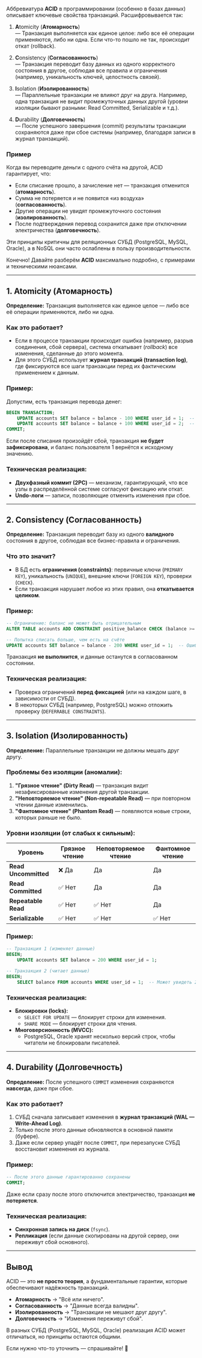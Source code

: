 Аббревиатура **ACID** в программировании (особенно в базах данных) описывает ключевые свойства транзакций. Расшифровывается так:  

1. **A**tomicity (**Атомарность**)  
   — Транзакция выполняется как единое целое: либо все её операции применяются, либо ни одна. Если что-то пошло не так, происходит откат (rollback).  

2. **C**onsistency (**Согласованность**)  
   — Транзакция переводит базу данных из одного корректного состояния в другое, соблюдая все правила и ограничения (например, уникальность ключей, целостность связей).  

3. **I**solation (**Изолированность**)  
   — Параллельные транзакции не влияют друг на друга. Например, одна транзакция не видит промежуточных данных другой (уровни изоляции бывают разными: Read Committed, Serializable и т.д.).  

4. **D**urability (**Долговечность**)  
   — После успешного завершения (commit) результаты транзакции сохраняются даже при сбое системы (например, благодаря записи в журнал транзакций).  

### Пример  
Когда вы переводите деньги с одного счёта на другой, ACID гарантирует, что:  
- Если списание прошло, а зачисление нет — транзакция отменится (**атомарность**).  
- Сумма не потеряется и не появится «из воздуха» (**согласованность**).  
- Другие операции не увидят промежуточного состояния (**изолированность**).  
- После подтверждения перевод сохранится даже при отключении электричества (**долговечность**).  

Эти принципы критичны для реляционных СУБД (PostgreSQL, MySQL, Oracle), а в NoSQL они часто ослаблены в пользу производительности.

Конечно! Давайте разберём **ACID** максимально подробно, с примерами и техническими нюансами.  

---

## **1. Atomicity (Атомарность)**  
**Определение:** Транзакция выполняется как единое целое — либо все её операции применяются, либо ни одна.  

### **Как это работает?**  
- Если в процессе транзакции происходит ошибка (например, разрыв соединения, сбой сервера), система откатывает (*rollback*) все изменения, сделанные до этого момента.  
- Для этого СУБД использует **журнал транзакций (transaction log)**, где фиксируются все шаги транзакции перед их фактическим применением к данным.  

### **Пример:**  
Допустим, есть транзакция перевода денег:  
```sql
BEGIN TRANSACTION;
    UPDATE accounts SET balance = balance - 100 WHERE user_id = 1;  -- Списание
    UPDATE accounts SET balance = balance + 100 WHERE user_id = 2;  -- Зачисление
COMMIT;
```  
Если после списания произойдёт сбой, транзакция **не будет зафиксирована**, и баланс пользователя 1 вернётся к исходному значению.  

### **Техническая реализация:**  
- **Двухфазный коммит (2PC)** — механизм, гарантирующий, что все узлы в распределённой системе согласуют фиксацию или откат.  
- **Undo-логи** — записи, позволяющие отменить изменения при сбое.  

---

## **2. Consistency (Согласованность)**  
**Определение:** Транзакция переводит базу из одного **валидного** состояния в другое, соблюдая все бизнес-правила и ограничения.  

### **Что это значит?**  
- В БД есть **ограничения (constraints)**: первичные ключи (`PRIMARY KEY`), уникальность (`UNIQUE`), внешние ключи (`FOREIGN KEY`), проверки (`CHECK`).  
- Если транзакция нарушает любое из этих правил, она **откатывается целиком**.  

### **Пример:**  
```sql
-- Ограничение: баланс не может быть отрицательным
ALTER TABLE accounts ADD CONSTRAINT positive_balance CHECK (balance >= 0);

-- Попытка списать больше, чем есть на счёте
UPDATE accounts SET balance = balance - 200 WHERE user_id = 1;  -- Ошибка CHECK-ограничения!
```  
Транзакция **не выполнится**, и данные останутся в согласованном состоянии.  

### **Техническая реализация:**  
- Проверка ограничений **перед фиксацией** (или на каждом шаге, в зависимости от СУБД).  
- В некоторых СУБД (например, PostgreSQL) можно отложить проверку (`DEFERRABLE CONSTRAINTS`).  

---

## **3. Isolation (Изолированность)**  
**Определение:** Параллельные транзакции не должны мешать друг другу.  

### **Проблемы без изоляции (аномалии):**  
1. **"Грязное чтение" (Dirty Read)** — транзакция видит незафиксированные изменения другой транзакции.  
2. **"Неповторяемое чтение" (Non-repeatable Read)** — при повторном чтении данные изменились.  
3. **"Фантомное чтение" (Phantom Read)** — появляются новые строки, которых раньше не было.  

### **Уровни изоляции (от слабых к сильным):**  
| Уровень                | Грязное чтение | Неповторяемое чтение | Фантомное чтение |  
|------------------------|----------------|-----------------------|------------------|  
| **Read Uncommitted**   | ❌ Да          | Да                    | Да               |  
| **Read Committed**     | ✅ Нет         | Да                    | Да               |  
| **Repeatable Read**    | ✅ Нет         | ✅ Нет                | Да               |  
| **Serializable**       | ✅ Нет         | ✅ Нет                | ✅ Нет           |  

### **Пример:**  
```sql
-- Транзакция 1 (изменяет данные)
BEGIN;
    UPDATE accounts SET balance = 200 WHERE user_id = 1;

-- Транзакция 2 (читает данные)
BEGIN;
    SELECT balance FROM accounts WHERE user_id = 1;  -- Может увидеть 200 (если Read Uncommitted) или старые данные (если Read Committed+)
```  

### **Техническая реализация:**  
- **Блокировки (locks):**  
  - `SELECT FOR UPDATE` — блокирует строки для изменения.  
  - `SHARE MODE` — блокирует строки для чтения.  
- **Многоверсионность (MVCC):**  
  - PostgreSQL, Oracle хранят несколько версий строк, чтобы читатели не блокировали писателей.  

---

## **4. Durability (Долговечность)**  
**Определение:** После успешного `COMMIT` изменения сохраняются **навсегда**, даже при сбое.  

### **Как это работает?**  
1. СУБД сначала записывает изменения в **журнал транзакций (WAL — Write-Ahead Log)**.  
2. Только после этого данные обновляются в основной памяти (буфере).  
3. Даже если сервер упадёт после `COMMIT`, при перезапуске СУБД восстановит изменения из журнала.  

### **Пример:**  
```sql
-- После этого данные гарантированно сохранены
COMMIT;
```  
Даже если сразу после этого отключится электричество, транзакция **не потеряется**.  

### **Техническая реализация:**  
- **Синхронная запись на диск** (`fsync`).  
- **Репликация** (если данные скопированы на другой сервер, они переживут сбой основного).  

---

## **Вывод**  
ACID — это **не просто теория**, а фундаментальные гарантии, которые обеспечивают надёжность транзакций.  

- **Атомарность** → "Всё или ничего".  
- **Согласованность** → "Данные всегда валидны".  
- **Изолированность** → "Транзакции не мешают друг другу".  
- **Долговечность** → "Изменения переживут сбой".  

В разных СУБД (PostgreSQL, MySQL, Oracle) реализация ACID может отличаться, но принципы остаются общими.  

Если нужно что-то уточнить — спрашивайте! 🚀